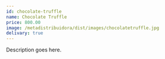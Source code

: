 ```yaml
---
id: chocolate-truffle
name: Chocolate Truffle
price: 800.00
image: /metadistribuidora/dist/images/chocolatetruffle.jpg
delivary: true
---
```

Description goes here.

